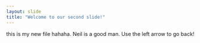 ```yaml
---
layout: slide
title: "Welcome to our second slide!"
---
```

this is my new file hahaha. Neil is a good man.
Use the left arrow to go back!
